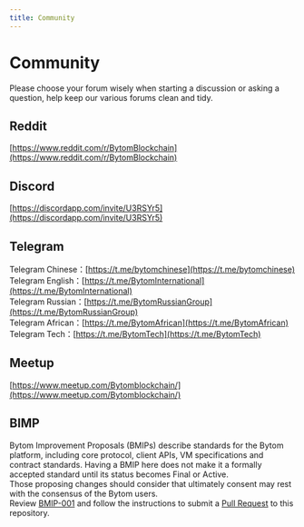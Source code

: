 ```yaml
---
title: Community
---
```


# Community

Please choose your forum wisely when starting a discussion or asking a question, help keep our various forums clean and tidy.

<a name="Reddit"></a>
## Reddit
[https://www.reddit.com/r/BytomBlockchain](https://www.reddit.com/r/BytomBlockchain)

<a name="Discord"></a>
## Discord

[https://discordapp.com/invite/U3RSYr5](https://discordapp.com/invite/U3RSYr5)

<a name="Telegram"></a>
## Telegram

Telegram Chinese：[https://t.me/bytomchinese](https://t.me/bytomchinese)<br />Telegram English：[https://t.me/BytomInternational](https://t.me/BytomInternational)<br />Telegram Russian：[https://t.me/BytomRussianGroup](https://t.me/BytomRussianGroup)<br />Telegram African：[https://t.me/BytomAfrican](https://t.me/BytomAfrican)<br />Telegram Tech：[https://t.me/BytomTech](https://t.me/BytomTech)

<a name="Meetup"></a>
## Meetup

[https://www.meetup.com/Bytomblockchain/](https://www.meetup.com/Bytomblockchain/)

<a name="BIMP"></a>
## BIMP

Bytom Improvement Proposals (BMIPs) describe standards for the Bytom platform, including core protocol, client APIs, VM specifications and contract standards. Having a BMIP here does not make it a formally accepted standard until its status becomes Final or Active.<br />Those proposing changes should consider that ultimately consent may rest with the consensus of the Bytom users.<br />Review [BMIP-001](https://github.com/Bytom/bmips/blob/master/bmip-001.mediawiki) and follow the instructions to submit a [Pull Request](https://github.com/bytom/bmip/pulls) to this repository.


